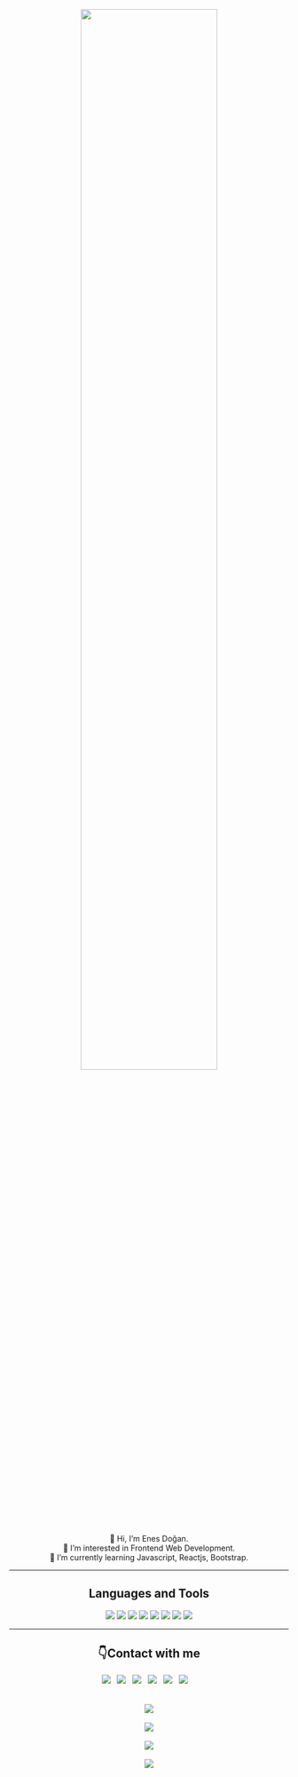 <div align="center"><img src="https://user-images.githubusercontent.com/86846812/180318755-45839662-3ec7-426c-81a5-060732070987.jpg" width="70%" /></div><br/>

<div align="center">
 👋 Hi, I’m Enes Doğan.<br/>
 👀 I’m interested in Frontend Web Development.<br/>
 🌱 I’m currently learning Javascript, Reactjs, Bootstrap.<br/>
  </div>
<hr>

<!-- languages and tools -->
<div align="center">
<h2>Languages and Tools</h2>
<img src="https://img.shields.io/badge/javascript-%23323330.svg?style=for-the-badge&logo=javascript&logoColor=%23F7DF1E"/>
<img src="https://img.shields.io/badge/java-%23ED8B00.svg?style=for-the-badge&logo=java&logoColor=white"/>
<img src="https://img.shields.io/badge/css3-%231572B6.svg?style=for-the-badge&logo=css3&logoColor=white"/>
<img src ="https://img.shields.io/badge/bootstrap-%23563D7C.svg?style=for-the-badge&logo=bootstrap&logoColor=white"/>
<img src="https://img.shields.io/badge/html5-%23E34F26.svg?style=for-the-badge&logo=html5&logoColor=white"/>
<img src="https://img.shields.io/badge/git-%23F05033.svg?style=for-the-badge&logo=git&logoColor=white"/>
<img src="https://img.shields.io/badge/Visual%20Studio%20Code-0078d7.svg?style=for-the-badge&logo=visual-studio-code&logoColor=white"/>
<img src="https://img.shields.io/badge/IntelliJIDEA-000000.svg?style=for-the-badge&logo=intellij-idea&logoColor=white"/>
</div>
<hr>

<!-- social -->
<div align="center">
  <h2 align="center">👇Contact with me</h2>
  <a target="_blank"href="https://www.linkedin.com/in/doganenes/"><img src="https://img.shields.io/badge/linkedin-%230077B5.svg?&style=for-the-badge&logo=linkedin&logoColor=white" /></a>&nbsp;&nbsp;
  <a target="_blank"href="https://www.hackerrank.com/enesdgn"><img src="https://img.shields.io/badge/-Hackerrank-2EC866?style=for-the-badge&logo=HackerRank&logoColor=white"/></a>&nbsp;&nbsp;
  <a target="_blank"href="https://stackoverflow.com/users/16469814/enes-dogan"><img src="https://img.shields.io/badge/-Stackoverflow-FE7A16?style=for-the-badge&logo=stack-overflow&logoColor=white" /></a>&nbsp;&nbsp;
  <a target="_blank"href="https://codepen.io/enesdogan"><img src="https://img.shields.io/badge/CodePen-gray?style=for-the-badge&logo=codepen&logoColor=black" /></a>&nbsp;&nbsp;
  <a target="_blank"href="https://enesdogan99.medium.com/"><img src="https://img.shields.io/badge/Medium-12100E?style=for-the-badge&logo=medium&logoColor=white" /></a>&nbsp;&nbsp;
  <a href="mailto:enesdogandigital@gmail.com?subject=Hello%20Ileri,%20From%20Github"><img src="https://img.shields.io/badge/gmail-%23D14836.svg?&style=for-the-badge&logo=gmail&logoColor=white" /></a>&nbsp;&nbsp;&nbsp;&nbsp;
</div><br/><br/>

<!-- stats -->
<div align="center">
<img src="https://github-readme-stats.vercel.app/api/top-langs/?username=doganenes&layout=compact&theme=dark"><br/><br/>
<img src="https://github-readme-streak-stats.herokuapp.com/?user=doganenes&theme=dark&hide_border=true"><br/><br/>
<img src="https://github-readme-stats.vercel.app/api?username=doganenes&theme=dark"><br/><br/>
<img src="https://github-profile-trophy.vercel.app/?username=doganenes&theme=onedark&no-frame=false&no-bg=false&margin-w=4">
</div>

<!---
doganenes/doganenes is a ✨ special ✨ repository because its `README.md` (this file) appears on your GitHub profile.
You can click the Preview link to take a look at your changes.
--->
